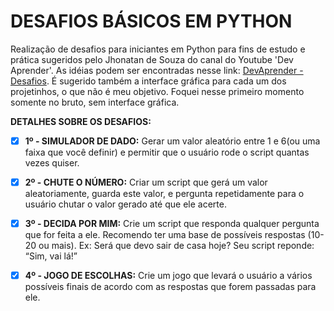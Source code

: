 # DESAFIOS BÁSICOS EM PYTHON
Realização de desafios para iniciantes em Python para fins de estudo e prática sugeridos pelo Jhonatan de Souza do canal do Youtube 'Dev Aprender'.
As idéias podem ser encontradas nesse link: [DevAprender - Desafios](https://devaprender.com/5-ideias-de-projetos-python-para-iniciantes/).  É sugerido também a interface gráfica para cada um dos projetinhos, o que não é meu objetivo. Foquei nesse primeiro momento somente no bruto, sem interface gráfica.


**DETALHES SOBRE OS DESAFIOS:**

- [X] **1º - SIMULADOR DE DADO:** 
Gerar um valor aleatório entre 1 e 6(ou uma faixa que você definir) e permitir que o usuário rode o script quantas vezes quiser.

- [X] **2º - CHUTE O NÚMERO:** 
Criar um script que gerá um valor aleatoriamente, guarda este valor, e pergunta repetidamente para o usuário chutar o valor gerado até que ele acerte.

- [X] **3º - DECIDA POR MIM:** 
Crie um script que responda qualquer pergunta que for feita a ele. Recomendo ter uma base de possíveis respostas (10-20 ou mais). Ex: Será que devo sair de casa hoje? Seu script reponde: “Sim, vai lá!”

- [X] **4º - JOGO DE ESCOLHAS:** 
Crie um jogo que levará o usuário a vários possíveis finais de acordo com as respostas que forem passadas para ele.
